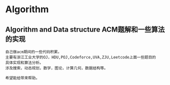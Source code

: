 # Algorithm
Algorithm and Data structure
ACM题解和一些算法的实现
------
    自己做acm期间的一些代码积累。
    主要有浙江工业大学的OJ，HDU,POJ,Codeforce,UVA,ZJU,Leetcode上面一些题目的
    具体实现和算法分析。
    涉及搜索，动态规划，数学，图论，计算几何，数据结构等。
    
    希望能给带来帮助。
